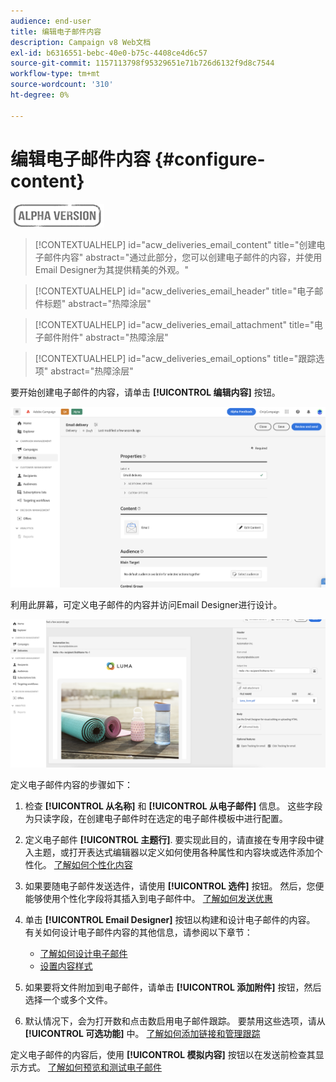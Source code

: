 ```yaml
---
audience: end-user
title: 编辑电子邮件内容
description: Campaign v8 Web文档
exl-id: b6316551-bebc-40e0-b75c-4408ce4d6c57
source-git-commit: 1157113798f95329651e71b726d6132f9d8c7544
workflow-type: tm+mt
source-wordcount: '310'
ht-degree: 0%

---
```


# 编辑电子邮件内容 {#configure-content}

![](../assets/do-not-localize/badge.png)

>[!CONTEXTUALHELP]
>id="acw_deliveries_email_content"
>title="创建电子邮件内容"
>abstract="通过此部分，您可以创建电子邮件的内容，并使用Email Designer为其提供精美的外观。"

>[!CONTEXTUALHELP]
>id="acw_deliveries_email_header"
>title="电子邮件标题"
>abstract="热障涂层"

>[!CONTEXTUALHELP]
>id="acw_deliveries_email_attachment"
>title="电子邮件附件"
>abstract="热障涂层"

>[!CONTEXTUALHELP]
>id="acw_deliveries_email_options"
>title="跟踪选项"
>abstract="热障涂层"

要开始创建电子邮件的内容，请单击 **[!UICONTROL 编辑内容]** 按钮。

![](assets/edit-content.png)

利用此屏幕，可定义电子邮件的内容并访问Email Designer进行设计。

![](assets/content-dashboard.png)

定义电子邮件内容的步骤如下：

1. 检查 **[!UICONTROL 从名称]** 和 **[!UICONTROL 从电子邮件]** 信息。 这些字段为只读字段，在创建电子邮件时在选定的电子邮件模板中进行配置。

1. 定义电子邮件 **[!UICONTROL 主题行]**. 要实现此目的，请直接在专用字段中键入主题，或打开表达式编辑器以定义如何使用各种属性和内容块或选件添加个性化。 [了解如何个性化内容](../personalization/personalize.md)

1. 如果要随电子邮件发送选件，请使用 **[!UICONTROL 选件]** 按钮。 然后，您便能够使用个性化字段将其插入到电子邮件中。 [了解如何发送优惠](offers.md)

1. 单击 **[!UICONTROL Email Designer]** 按钮以构建和设计电子邮件的内容。 有关如何设计电子邮件内容的其他信息，请参阅以下章节：

   * [了解如何设计电子邮件](create-email-content.md)
   * [设置内容样式](get-started-email-style.md)

1. 如果要将文件附加到电子邮件，请单击 **[!UICONTROL 添加附件]** 按钮，然后选择一个或多个文件。

   <!--limitation on size + number of files?-->

1. 默认情况下，会为打开数和点击数启用电子邮件跟踪。 要禁用这些选项，请从 **[!UICONTROL 可选功能]** 中。 [了解如何添加链接和管理跟踪](message-tracking.md)

定义电子邮件的内容后，使用 **[!UICONTROL 模拟内容]** 按钮以在发送前检查其显示方式。 [了解如何预览和测试电子邮件](../preview-test/preview-test.md)

<!-- show screenshot showing an email fully configured + highlight the simulate content button-->
